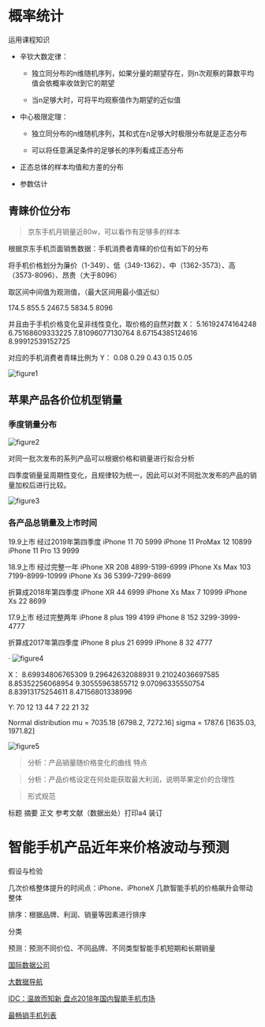 # 概率统计

运用课程知识



* 辛钦大数定律：

    * 独立同分布的n维随机序列，如果分量的期望存在，则n次观察的算数平均值会依概率收敛到它的期望

    * 当n足够大时，可将平均观察值作为期望的近似值

* 中心极限定理：

    * 独立同分布的n维随机序列，其和式在n足够大时极限分布就是正态分布

    * 可以将任意满足条件的足够长的序列看成正态分布

* 正态总体的样本均值和方差的分布

* 参数估计

## 青睐价位分布

> 京东手机月销量近80w，可以看作有足够多的样本


根据京东手机页面销售数据：手机消费者青睐的价位有如下的分布

将手机价格划分为廉价（1-349）、低（349-1362）、中（1362-3573）、高（3573-8096）、昂贵（大于8096）

取区间中间值为观测值，（最大区间用最小值近似）

174.5	855.5	2467.5	5834.5	8096

并且由于手机价格变化呈非线性变化，取价格的自然对数
X：
5.16192474164248	6.75168609333225	7.81096077130764	8.67154385124616	8.99912539152725

对应的手机消费者青睐比例为
Y：
0.08 0.29 0.43 0.15 0.05

![figure1](Figure1.jpg)

## 苹果产品各价位机型销量

### 季度销量分布

![figure2](quarters.jpg)

对同一批次发布的系列产品可以根据价格和销量进行拟合分析

四季度销量呈周期性变化，且规律较为统一，因此可以对不同批次发布的产品的销量加权后进行比较。

![figure3](per-quaters.jpg)

### 各产品总销量及上市时间

19.9上市 经过2019年第四季度
iPhone 11           70      5999
iPhone 11 ProMax    12      10899
iPhone 11 Pro       13      9999

18.9上市 经过完整一年
iPhone XR           208     4899-5199-6999
iPhone Xs Max       103     7199-8999-10999
iPhone Xs           36      5399-7299-8699

折算成2018年第四季度
iPhone XR           44      6999
iPhone Xs Max       7       10999
iPhone Xs           22      8699

17.9上市 经过完整两年
iPhone 8 plus       199     4199
iPhone 8            152     3299-3999-4777

折算成2017年第四季度
iPhone 8 plus       21      6999
iPhone 8            32      4777

·       ![figure4](price.jpeg)

X：
8.69934806765309	9.29642632088931	9.21024036697585	8.85352256068954	9.30555963855712	9.07096335550754	8.83913175254611	8.47156801338996

Y:
70	12	13	44	7	22	21	32


Normal distribution
       mu = 7035.18   [6798.2, 7272.16]
    sigma =  1787.6   [1635.03, 1971.82]

![figure5](price_normal_distribution.jpg)

> 分析：产品销量随价格变化的曲线 特点

> 分析：产品价格设定在何处能获取最大利润，说明苹果定价的合理性



> 形式规范

标题 摘要 正文 参考文献（数据出处）打印a4 装订

# 智能手机产品近年来价格波动与预测

假设与检验 

几次价格整体提升的时间点：iPhone、iPhoneX
几款智能手机的价格飙升会带动整体

排序：根据品牌、利润、销量等因素进行排序

分类

预测：预测不同价位、不同品牌、不同类型智能手机短期和长期销量

[国际数据公司](https://www.idc.com/cn)

[大数据导航](https://hao.199it.com)

[IDC：温故而知新 盘点2018年国内智能手机市场](https://www.idc.com/getdoc.jsp?containerId=prCHC44855319)

[最畅销手机列表](https://zh.wikipedia.org/wiki/%E6%9C%80%E7%95%85%E9%94%80%E6%89%8B%E6%9C%BA%E5%88%97%E8%A1%A8)